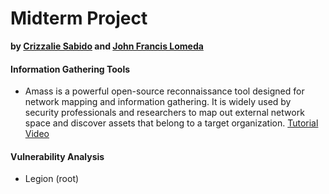 # Midterm Project
**by [Crizzalie Sabido](https://www.instagram.com/crzzlymsc/) and [John Francis Lomeda](https://www.facebook.com/ahhlanahhhh/)**

#### Information Gathering Tools
* Amass is a powerful open-source reconnaissance tool designed for network mapping and information gathering. It is widely used by security professionals and researchers to map out external network space and discover assets that belong to a target organization. [Tutorial Video](https://www.youtube.com/watch?v=8PaVBe0cbIU)

#### Vulnerability Analysis
* Legion (root)
